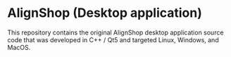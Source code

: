 # AlignShop (Desktop application)
This repository contains the original AlignShop desktop application source code that was developed in C++ / Qt5 and targeted Linux, Windows, and MacOS. 
